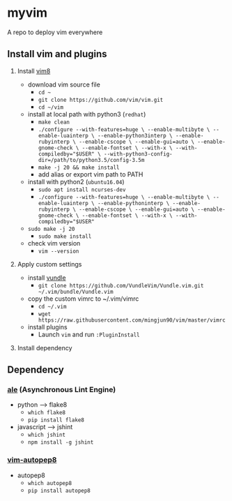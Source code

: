 # myvim

A repo to deploy vim everywhere

## Install vim and plugins

1. Install [vim8](https://github.com/vim/vim/blob/master/runtime/doc/version8.txt)
    - download vim source file
        - `cd ~`
        - `git clone https://github.com/vim/vim.git`
        - `cd ~/vim`
    - install at local path with python3 (`redhat`)
        - `make clean`
        - `./configure --with-features=huge \
            --enable-multibyte \
            --enable-luainterp \
            --enable-python3interp \
            --enable-rubyinterp \
            --enable-cscope \
            --enable-gui=auto \
            --enable-gnome-check \
            --enable-fontset \
            --with-x \
            --with-compiledby="$USER" \
            --with-python3-config-dir=/path/to/python3.5/config-3.5m`
        - `make -j 20 && make install`
        - add alias or export vim path to PATH
    - install with python2 (`ubuntu16.04`)
        - `sudo apt install ncurses-dev`
        - `./configure --with-features=huge \
            --enable-multibyte \
            --enable-luainterp \
            --enable-pythoninterp \
            --enable-rubyinterp \
            --enable-cscope \
            --enable-gui=auto \
            --enable-gnome-check \
            --enable-fontset \
            --with-x \
            --with-compiledby="$USER"`
    - `sudo make -j 20`
        - `sudo make install`
    - check vim version
        - `vim --version`

2. Apply custom settings
    - install [vundle](https://github.com/VundleVim/Vundle.vim)
        - `git clone https://github.com/VundleVim/Vundle.vim.git ~/.vim/bundle/Vundle.vim`
    - copy the custom vimrc to ~/.vim/vimrc
        - `cd ~/.vim`
        - `wget https://raw.githubusercontent.com/mingjun90/vim/master/vimrc`
    - install plugins
        - Launch `vim` and run `:PluginInstall`

3. Install dependency

## Dependency

### [ale](https://github.com/w0rp/ale) (Asynchronous Lint Engine)
- python --> flake8
    - `which flake8`
    - `pip install flake8`
- javascript --> jshint
    - `which jshint`
    - `npm install -g jshint`

### [vim-autopep8](https://github.com/tell-k/vim-autopep8)
- autopep8
    - `which autopep8`
    - `pip install autopep8`
